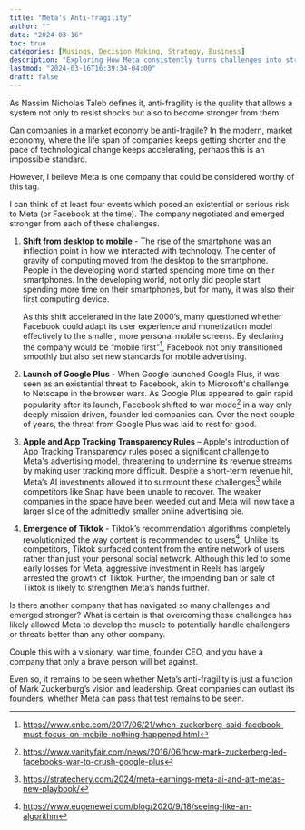 ```yaml
---
title: "Meta's Anti-fragility"
author: ""
date: "2024-03-16"
toc: true
categories: [Musings, Decision Making, Strategy, Business]
description: "Exploring How Meta consistently turns challenges into strengths"
lastmod: "2024-03-16T16:39:34-04:00"
draft: false
---
```


As Nassim Nicholas Taleb defines it, anti-fragility is the quality that allows a system not only to resist shocks but also to become stronger from them.

Can companies in a market economy be anti-fragile? In the modern, market economy, where the life span of companies keeps getting shorter and the pace of technological change keeps accelerating, perhaps this is an impossible standard.

However, I believe Meta is one company that could be considered worthy of this tag.

I can think of at least four events which posed an existential or serious risk to Meta (or Facebook at the time). The company negotiated and emerged stronger from each of these challenges.

1)  **Shift from desktop to mobile** - The rise of the smartphone was an inflection point in how we interacted with technology. The center of gravity of computing moved from the desktop to the smartphone. People in the developing world started spending more time on their smartphones. In the developing world, not only did people start spending more time on their smartphones, but for many, it was also their first computing device.

    As this shift accelerated in the late 2000’s, many questioned whether Facebook could adapt its user experience and monetization model effectively to the smaller, more personal mobile screens. By declaring the company would be “mobile first”[^1], Facebook not only transitioned smoothly but also set new standards for mobile advertising.

[^1]: https://www.cnbc.com/2017/06/21/when-zuckerberg-said-facebook-must-focus-on-mobile-nothing-happened.html

<!-- -->

2)  **Launch of Google Plus** - When Google launched Google Plus, it was seen as an existential threat to Facebook, akin to Microsoft's challenge to Netscape in the browser wars. As Google Plus appeared to gain rapid popularity after its launch, Facebook shifted to war mode[^2] in a way only deeply mission driven, founder led companies can. Over the next couple of years, the threat from Google Plus was laid to rest for good.

[^2]: https://www.vanityfair.com/news/2016/06/how-mark-zuckerberg-led-facebooks-war-to-crush-google-plus

<!-- -->

3)  **Apple and App Tracking Transparency Rules** – Apple's introduction of App Tracking Transparency rules posed a significant challenge to Meta's advertising model, threatening to undermine its revenue streams by making user tracking more difficult. Despite a short-term revenue hit, Meta’s AI investments allowed it to surmount these challenges[^3] while competitors like Snap have been unable to recover. The weaker companies in the space have been weeded out and Meta will now take a larger slice of the admittedly smaller online advertising pie.

[^3]: https://stratechery.com/2024/meta-earnings-meta-ai-and-att-metas-new-playbook/

<!-- -->

4)  **Emergence of Tiktok** - Tiktok’s recommendation algorithms completely revolutionized the way content is recommended to users[^4]. Unlike its competitors, Tiktok surfaced content from the entire network of users rather than just your personal social network. Although this led to some early losses for Meta, aggressive investment in Reels has largely arrested the growth of Tiktok. Further, the impending ban or sale of Tiktok is likely to strengthen Meta’s hands further.

[^4]: https://www.eugenewei.com/blog/2020/9/18/seeing-like-an-algorithm

Is there another company that has navigated so many challenges and emerged stronger? What is certain is that overcoming these challenges has likely allowed Meta to develop the muscle to potentially handle challengers or threats better than any other company.

Couple this with a visionary, war time, founder CEO, and you have a company that only a brave person will bet against.

Even so, it remains to be seen whether Meta’s anti-fragility is just a function of Mark Zuckerburg’s vision and leadership. Great companies can outlast its founders, whether Meta can pass that test remains to be seen.
